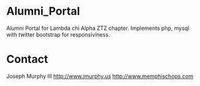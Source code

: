 Alumni_Portal
=============

Alumni Portal for Lambda chi Alpha ZTZ chapter.
Implements php, mysql with twitter bootstrap for 
responsiviness.

Contact
=============
Joseph Murphy III
http://www.jmurphy.us
http://www.memphischops.com
